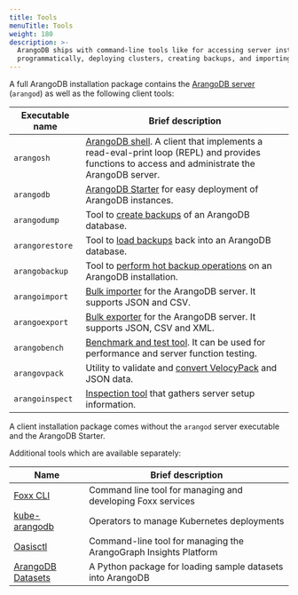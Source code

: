 ```yaml
---
title: Tools
menuTitle: Tools
weight: 180
description: >-
  ArangoDB ships with command-line tools like for accessing server instances
  programmatically, deploying clusters, creating backups, and importing data
---
```

A full ArangoDB installation package contains the [ArangoDB server](../arangodb-server/_index.md)
(`arangod`) as well as the following client tools:

| Executable name | Brief description |
|-----------------|-------------------|
| `arangosh`      | [ArangoDB shell](arangodb-shell/_index.md). A client that implements a read-eval-print loop (REPL) and provides functions to access and administrate the ArangoDB server.
| `arangodb`      | [ArangoDB Starter](arangodb-starter/_index.md) for easy deployment of ArangoDB instances.
| `arangodump`    | Tool to [create backups](arangodump/_index.md) of an ArangoDB database.
| `arangorestore` | Tool to [load backups](arangorestore/_index.md) back into an ArangoDB database.
| `arangobackup`  | Tool to [perform hot backup operations](arangobackup/_index.md) on an ArangoDB installation.
| `arangoimport`  | [Bulk importer](arangoimport/_index.md) for the ArangoDB server. It supports JSON and CSV.
| `arangoexport`  | [Bulk exporter](arangoexport/_index.md) for the ArangoDB server. It supports JSON, CSV and XML.
| `arangobench`   | [Benchmark and test tool](arangobench/_index.md). It can be used for performance and server function testing.
| `arangovpack`   | Utility to validate and [convert VelocyPack](arangovpack/_index.md) and JSON data.
| `arangoinspect` | [Inspection tool](arangoinspect/_index.md) that gathers server setup information.

A client installation package comes without the `arangod` server executable and
the ArangoDB Starter.

Additional tools which are available separately:

| Name            | Brief description |
|-----------------|-------------------|
| [Foxx CLI](foxx-cli/_index.md) | Command line tool for managing and developing Foxx services
| [kube-arangodb](../../deploy/kubernetes.md) | Operators to manage Kubernetes deployments
| [Oasisctl](../../arangograph/oasisctl/_index.md) | Command-line tool for managing the ArangoGraph Insights Platform
| [ArangoDB Datasets](arango-datasets.md) | A Python package for loading sample datasets into ArangoDB
